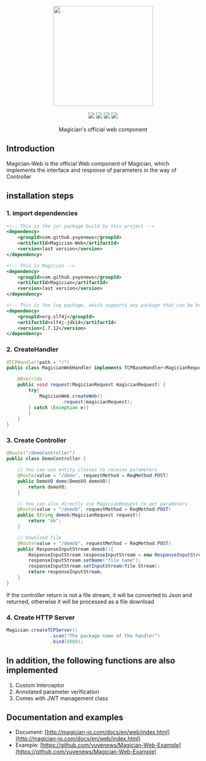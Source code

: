 <br/>

<div align=center>
<img width="260px;" src="http://magician-io.com/img/logo-white.png"/>
</div>

<br/>

<div align=center>

<img src="https://img.shields.io/badge/licenes-MIT-brightgreen.svg"/>
<img src="https://img.shields.io/badge/jdk-11+-brightgreen.svg"/>
<img src="https://img.shields.io/badge/maven-3.5.4+-brightgreen.svg"/>
<img src="https://img.shields.io/badge/release-master-brightgreen.svg"/>

</div>
<br/>

<div align=center>
Magician's official web component
</div>


## Introduction

Magician-Web is the official Web component of Magician, which implements the interface and response of parameters in the way of Controller

## installation steps

### 1. import dependencies

```xml
<!-- This is the jar package build by this project -->
<dependency>
    <groupId>com.github.yuyenews</groupId>
    <artifactId>Magician-Web</artifactId>
    <version>last version</version>
</dependency>

<!-- This is Magician -->
<dependency>
    <groupId>com.github.yuyenews</groupId>
    <artifactId>Magician</artifactId>
    <version>last version</version>
</dependency>

<!-- This is the log package, which supports any package that can be bridged with slf4j -->
<dependency>
    <groupId>org.slf4j</groupId>
    <artifactId>slf4j-jdk14</artifactId>
    <version>1.7.12</version>
</dependency>
```

### 2. CreateHandler

```java
@TCPHandler(path = "/")
public class MagicianWebHandler implements TCPBaseHandler<MagicianRequest> {

    @Override
    public void request(MagicianRequest magicianRequest) {
        try{
            MagicianWeb.createWeb()
                    .request(magicianRequest);
        } catch (Exception e){
        }
    }
}
```

### 3. Create Controller

```java
@Route("/demoController")
public class DemoController {

	// You can use entity classes to receive parameters
	@Route(value = "/demo", requestMethod = ReqMethod.POST)
	public DemoVO demo(DemoVO demoVO){
		return demoVO;
	}

	// You can also directly use MagicianRequest to get parameters
	@Route(value = "/demob", requestMethod = ReqMethod.POST)
	public String demob(MagicianRequest request){
		return "ok";
	}

	// Download file
	@Route(value = "/demob", requestMethod = ReqMethod.POST)
	public ResponseInputStream demob(){
		ResponseInputStream responseInputStream = new ResponseInputStream();
		responseInputStream.setName("file name");
		responseInputStream.setInputStream(file Stream);
		return responseInputStream;
	}
}
```

If the controller return is not a file stream, it will be converted to Json and returned, otherwise it will be processed as a file download

### 4. Create HTTP Server

```java
Magician.createTCPServer()
                .scan("The package name of the handler")
                .bind(8080);
```

## In addition, the following functions are also implemented

1. Custom Interceptor
2. Annotated parameter verification
3. Comes with JWT management class

## Documentation and examples
- Document: [http://magician-io.com/docs/en/web/index.html](http://magician-io.com/docs/en/web/index.html)
- Example: [https://github.com/yuyenews/Magician-Web-Example](https://github.com/yuyenews/Magician-Web-Example)